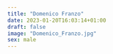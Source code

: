 ```yaml
---
title: "Domenico Franzo"
date: 2023-01-20T16:03:14+01:00
draft: false
image: "Domenico_Franzo.jpg"
sex: male
---
```


